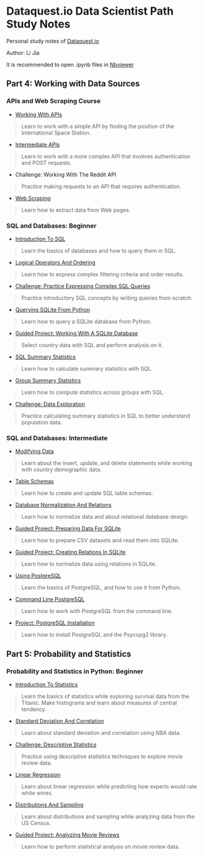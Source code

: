 # Dataquest.io Data Scientist Path Study Notes

Personal study notes of [Dataquest.io](https://www.dataquest.io/home)

Author: Li Jia

It is recommended to open .ipynb files in [Nbviewer](http://nbviewer.jupyter.org/github/Morrowind1983/Dataquest-study-notes/tree/master/)

## Part 4: Working with Data Sources

### APIs and Web Scraping Course

- [Working With APIs](http://nbviewer.jupyter.org/github/Morrowind1983/Dataquest-study-notes/blob/master/04%20Working%20with%20Data%20Sources/01%20APIs%20and%20Web%20Scraping/Working%20With%20APIs.ipynb)
> Learn to work with a simple API by finding the position of the International Space Station.

- [Intermediate APIs](http://nbviewer.jupyter.org/github/Morrowind1983/Dataquest-study-notes/blob/master/04%20Working%20with%20Data%20Sources/01%20APIs%20and%20Web%20Scraping/Intermediate%20APIs.ipynb)
> Learn to work with a more complex API that involves authentication and POST requests.

- Challenge: Working With The Reddit API
> Practice making requests to an API that requires authentication.

- [Web Scraping](http://nbviewer.jupyter.org/github/Morrowind1983/Dataquest-study-notes/blob/master/04%20Working%20with%20Data%20Sources/01%20APIs%20and%20Web%20Scraping/Web%20Scraping.ipynb)
> Learn how to extract data from Web pages.

### SQL and Databases: Beginner

- [Introduction To SQL](http://nbviewer.jupyter.org/github/Morrowind1983/Dataquest-study-notes/blob/master/04%20Working%20with%20Data%20Sources/02%20SQL%20and%20Databases%20Beginner/%20Introduction%20To%20SQL.ipynb)
> Learn the basics of databases and how to query them in SQL.

- [Logical Operators And Ordering](http://nbviewer.jupyter.org/github/Morrowind1983/Dataquest-study-notes/blob/master/04%20Working%20with%20Data%20Sources/02%20SQL%20and%20Databases%20Beginner/Logical%20Operators%20And%20Ordering.ipynb)
> Learn how to express complex filtering criteria and order results.

- [Challenge: Practice Expressing Complex SQL Queries](http://nbviewer.jupyter.org/github/Morrowind1983/Dataquest-study-notes/blob/master/04%20Working%20with%20Data%20Sources/02%20SQL%20and%20Databases%20Beginner/%20Challenge%20Practice%20Expressing%20Complex%20SQL%20Queries.ipynb)
> Practice introductory SQL concepts by writing queries from scratch.

- [Querying SQLite From Python](http://nbviewer.jupyter.org/github/Morrowind1983/Dataquest-study-notes/blob/master/04%20Working%20with%20Data%20Sources/02%20SQL%20and%20Databases%20Beginner/Querying%20SQLite%20From%20Python.ipynb)
> Learn how to query a SQLite database from Python.

- [Guided Project: Working With A SQLite Database](http://nbviewer.jupyter.org/github/Morrowind1983/Dataquest-study-notes/blob/master/04%20Working%20with%20Data%20Sources/02%20SQL%20and%20Databases%20Beginner/Guided%20Project%20Working%20With%20a%20SQLite%20Database/Guided%20Project%20Working%20With%20a%20SQLite%20Database.ipynb)
> Select country data with SQL and perform analysis on it.

- [SQL Summary Statistics](http://nbviewer.jupyter.org/github/Morrowind1983/Dataquest-study-notes/blob/master/04%20Working%20with%20Data%20Sources/02%20SQL%20and%20Databases%20Beginner/SQL%20Summary%20Statistics.ipynb)
> Learn how to calculate summary statistics with SQL.

- [Group Summary Statistics](http://nbviewer.jupyter.org/github/Morrowind1983/Dataquest-study-notes/blob/master/04%20Working%20with%20Data%20Sources/02%20SQL%20and%20Databases%20Beginner/Group%20Summary%20Statistics.ipynb)
> Learn how to compute statistics across groups with SQL.

- [Challenge: Data Exploration](http://nbviewer.jupyter.org/github/Morrowind1983/Dataquest-study-notes/blob/master/04%20Working%20with%20Data%20Sources/02%20SQL%20and%20Databases%20Beginner/Challenge%20Data%20Exploration.ipynb)
> Practice calculating summary statistics in SQL to better understand population data.

### SQL and Databases: Intermediate

- [Modifying Data](http://nbviewer.jupyter.org/github/Morrowind1983/Dataquest-study-notes/blob/master/04%20Working%20with%20Data%20Sources/03%20SQL%20and%20Databases%20Intermediate/Modifying%20Data.ipynb)
> Learn about the insert, update, and delete statements while working with country demographic data.

- [Table Schemas](http://nbviewer.jupyter.org/github/Morrowind1983/Dataquest-study-notes/blob/master/04%20Working%20with%20Data%20Sources/03%20SQL%20and%20Databases%20Intermediate/Table%20Schemas.ipynb)
> Learn how to create and update SQL table schemas.

- [Database Normalization And Relations](http://nbviewer.jupyter.org/github/Morrowind1983/Dataquest-study-notes/blob/master/04%20Working%20with%20Data%20Sources/03%20SQL%20and%20Databases%20Intermediate/Database%20Normalization%20and%20Relations.ipynb)
> Learn how to normalize data and about relational database design.

- [Guided Project: Preparing Data For SQLite](http://nbviewer.jupyter.org/github/Morrowind1983/Dataquest-study-notes/blob/master/04%20Working%20with%20Data%20Sources/03%20SQL%20and%20Databases%20Intermediate/Guided%20Project%20Preparing%20data%20for%20SQLite/Guided%20Project%20Preparing%20data%20for%20SQLite.ipynb)
> Learn how to prepare CSV datasets and read them into SQLite.

- [Guided Project: Creating Relations In SQLite](http://nbviewer.jupyter.org/github/Morrowind1983/Dataquest-study-notes/blob/master/04%20Working%20with%20Data%20Sources/03%20SQL%20and%20Databases%20Intermediate/Guided%20Project%20Creating%20relations%20in%20SQLite/Guided%20Project%20Creating%20relations%20in%20SQLite.ipynb)
> Learn how to normalize data using relations in SQLite.

- [Using PostgreSQL](http://nbviewer.jupyter.org/github/Morrowind1983/Dataquest-study-notes/blob/master/04%20Working%20with%20Data%20Sources/03%20SQL%20and%20Databases%20Intermediate/Using%20PostgreSQL.ipynb)
> Learn the basics of PostgreSQL, and how to use it from Python.

- [Command Line PostgreSQL](http://nbviewer.jupyter.org/github/Morrowind1983/Dataquest-study-notes/blob/master/04%20Working%20with%20Data%20Sources/03%20SQL%20and%20Databases%20Intermediate/Command%20line%20PostgreSQL.ipynb)
> Learn how to work with PostgreSQL from the command line.

- [Project: PostgreSQL Installation](http://nbviewer.jupyter.org/github/Morrowind1983/Dataquest-study-notes/blob/master/04%20Working%20with%20Data%20Sources/03%20SQL%20and%20Databases%20Intermediate/Project%20PostgreSQL%20Installation.ipynb)
> Learn how to install PostgreSQL and the Psycopg2 library.

## Part 5: Probability and Statistics

### Probability and Statistics in Python: Beginner

- [Introduction To Statistics](http://nbviewer.jupyter.org/github/Morrowind1983/Dataquest-study-notes/blob/master/05%20Probability%20and%20Statistics/01%20Probability%20and%20Statistics%20in%20Python%20Beginner/Introduction%20To%20Statistics.ipynb)
> Learn the basics of statistics while exploring survival data from the Titanic. Make histograms and learn about measures of central tendency.

- [Standard Deviation And Correlation](http://nbviewer.jupyter.org/github/Morrowind1983/Dataquest-study-notes/blob/master/05%20Probability%20and%20Statistics/01%20Probability%20and%20Statistics%20in%20Python%20Beginner/Standard%20Deviation%20and%20Correlation.ipynb)
> Learn about standard deviation and correlation using NBA data.

- [Challenge: Descriptive Statistics]()
> Practice using descriptive statistics techniques to explore movie review data.

- [Linear Regression]()
> Learn about linear regression while predicting how experts would rate white wines.

- [Distributions And Sampling]()
> Learn about distributions and sampling while analyzing data from the US Census.

- [Guided Project: Analyzing Movie Reviews]()
> Learn how to perform statistical analysis on movie review data.
